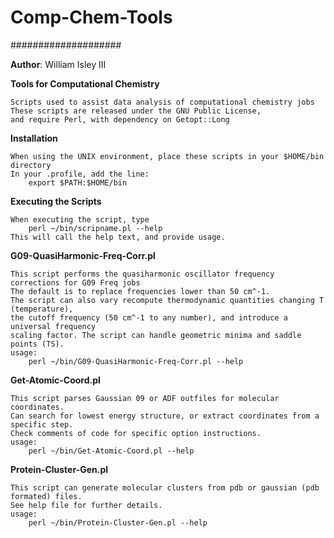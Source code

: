# Comp-Chem-Tools
####################

**Author**: William Isley III

**Tools for Computational Chemistry**

    Scripts used to assist data analysis of computational chemistry jobs
    These scripts are released under the GNU Public License, 
    and require Perl, with dependency on Getopt::Long


**Installation**

    When using the UNIX environment, place these scripts in your $HOME/bin directory
    In your .profile, add the line:
        export $PATH:$HOME/bin 

**Executing the Scripts**

    When executing the script, type 
        perl ~/bin/scripname.pl --help
    This will call the help text, and provide usage.

**G09-QuasiHarmonic-Freq-Corr.pl**

    This script performs the quasiharmonic oscillator frequency corrections for G09 Freq jobs
    The default is to replace frequencies lower than 50 cm^-1. 
    The script can also vary recompute thermodynamic quantities changing T (temperature),
    the cutoff frequency (50 cm^-1 to any number), and introduce a universal frequency 
    scaling factor. The script can handle geometric minima and saddle points (TS).
    usage: 
        perl ~/bin/G09-QuasiHarmonic-Freq-Corr.pl --help

**Get-Atomic-Coord.pl**

    This script parses Gaussian 09 or ADF outfiles for molecular coordinates.
    Can search for lowest energy structure, or extract coordinates from a specific step.
    Check comments of code for specific option instructions. 
    usage: 
        perl ~/bin/Get-Atomic-Coord.pl --help

**Protein-Cluster-Gen.pl**

    This script can generate molecular clusters from pdb or gaussian (pdb formated) files. 
    See help file for further details.
    usage: 
        perl ~/bin/Protein-Cluster-Gen.pl --help
